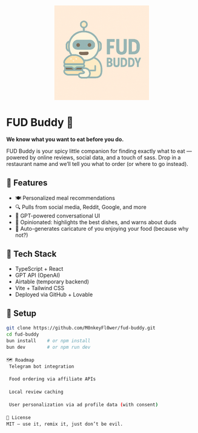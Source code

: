 <p align="center">
  <img src="assets/fud-buddy-logo.png" alt="FUD Buddy Logo" width="250"/>
</p>

# FUD Buddy 🍔

**We know what you want to eat before you do.**

FUD Buddy is your spicy little companion for finding exactly what to eat — powered by online reviews, social data, and a touch of sass. Drop in a restaurant name and we’ll tell you what to order (or where to go instead).

## 🚀 Features

- 🍽️ Personalized meal recommendations
- 🔍 Pulls from social media, Reddit, Google, and more
- 🤖 GPT-powered conversational UI
- 🧠 Opinionated: highlights the best dishes, and warns about duds
- 📸 Auto-generates caricature of you enjoying your food (because why not?)

## 🧱 Tech Stack

- TypeScript + React
- GPT API (OpenAI)
- Airtable (temporary backend)
- Vite + Tailwind CSS
- Deployed via GitHub + Lovable

## 🔧 Setup

```bash
git clone https://github.com/M0nkeyFl0wer/fud-buddy.git
cd fud-buddy
bun install    # or npm install
bun dev        # or npm run dev

🗺️ Roadmap
 Telegram bot integration

 Food ordering via affiliate APIs

 Local review caching

 User personalization via ad profile data (with consent)

📜 License
MIT — use it, remix it, just don’t be evil.
